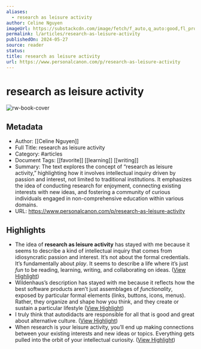 ```yaml
---
aliases:
  - research as leisure activity
author: Celine Nguyen
imageUrl: https://substackcdn.com/image/fetch/f_auto,q_auto:good,fl_progressive:steep/https%3A%2F%2Fsubstack-post-media.s3.amazonaws.com%2Fpublic%2Fimages%2F91329e57-57e8-482f-9d90-630b1c78a75d%2Ffavicon-32x32.png
permalink: l/articles/research-as-leisure-activity
publishedOn: 2024-05-27
source: reader
status: 
title: research as leisure activity
url: https://www.personalcanon.com/p/research-as-leisure-activity
---
```

# research as leisure activity

![rw-book-cover](https://substackcdn.com/image/fetch/f_auto,q_auto:good,fl_progressive:steep/https%3A%2F%2Fsubstack-post-media.s3.amazonaws.com%2Fpublic%2Fimages%2F91329e57-57e8-482f-9d90-630b1c78a75d%2Ffavicon-32x32.png)

## Metadata

- Author: [[Celine Nguyen]]
- Full Title: research as leisure activity
- Category: #articles
- Document Tags: [[favorite]] [[learning]] [[writing]]
- Summary: The text explores the concept of “research as leisure activity,” highlighting how it involves intellectual inquiry driven by passion and interest, not limited to traditional institutions. It emphasizes the idea of conducting research for enjoyment, connecting existing interests with new ideas, and fostering a community of curious individuals engaged in non-comprehensive education within various domains.
- URL: https://www.personalcanon.com/p/research-as-leisure-activity

## Highlights

- The idea of **research as leisure activity** has stayed with me because it seems to describe a kind of intellectual inquiry that comes from idiosyncratic passion and interest. It’s not about the formal credentials. It’s fundamentally about _play_. It seems to describe a life where it’s just _fun_ to be reading, learning, writing, and collaborating on ideas. ([View Highlight](https://read.readwise.io/read/01j163s48738rkrjg50vh9yjs4))
- Wildenhaus’s description has stayed with me because it reflects how the best software products aren’t just assemblages of _functionality_, exposed by particular formal elements (links, buttons, icons, menus). Rather, they organize and shape how you think, and they create or sustain a particular lifestyle ([View Highlight](https://read.readwise.io/read/01j0tbejq9n71agtnttzas23v7))
- I truly think that autodidacts are responsible for all that is good and great about alternative culture. ([View Highlight](https://read.readwise.io/read/01j18pyc2f7h4er93xyt1qhd1t))
- When research is your leisure activity, you’ll end up making connections between your existing interests and new ideas or topics. Everything gets pulled into the orbit of your intellectual curiosity. ([View Highlight](https://read.readwise.io/read/01j18pzatvgjttv1vrstwfrn4e))

